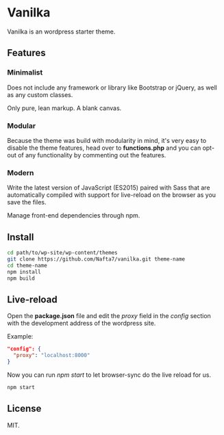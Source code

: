 # Vanilka

Vanilka is an wordpress starter theme.

## Features

### Minimalist

Does not include any framework or library like Bootstrap or jQuery, as well as any custom classes.

Only pure, lean markup. A blank canvas.

### Modular

Because the theme was build with modularity in mind, it's very easy to disable the theme features, head over to **functions.php** and you can opt-out of any functionality by commenting out the features.

### Modern

Write the latest version of JavaScript (ES2015) paired with Sass that are automatically compiled with support for live-reload on the browser as you save the files.

Manage front-end dependencies through npm.

## Install

```bash
cd path/to/wp-site/wp-content/themes
git clone https://github.com/Nafta7/vanilka.git theme-name
cd theme-name
npm install
npm build
```

## Live-reload

Open the **package.json** file and edit the *proxy* field in the
*config* section with the development address of the wordpress site.

Example:
```json
"config": {
  "proxy": "localhost:8000"
}
```

Now you can run *npm start* to let browser-sync do the live reload for us.

```bash
npm start
```

## License

MIT.
